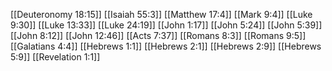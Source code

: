 [[Deuteronomy 18:15]]
[[Isaiah 55:3]]
[[Matthew 17:4]]
[[Mark 9:4]]
[[Luke 9:30]]
[[Luke 13:33]]
[[Luke 24:19]]
[[John 1:17]]
[[John 5:24]]
[[John 5:39]]
[[John 8:12]]
[[John 12:46]]
[[Acts 7:37]]
[[Romans 8:3]]
[[Romans 9:5]]
[[Galatians 4:4]]
[[Hebrews 1:1]]
[[Hebrews 2:1]]
[[Hebrews 2:9]]
[[Hebrews 5:9]]
[[Revelation 1:1]]
